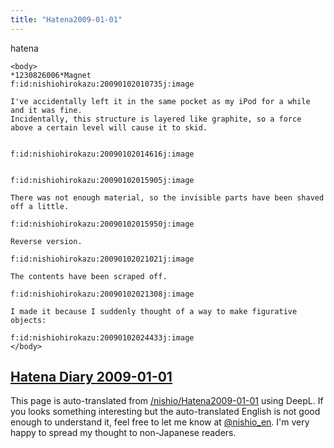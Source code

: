 ```yaml
---
title: "Hatena2009-01-01"
---
```


hatena

```
<body>
*1230826006*Magnet
f:id:nishiohirokazu:20090102010735j:image

I've accidentally left it in the same pocket as my iPod for a while and it was fine.
Incidentally, this structure is layered like graphite, so a force above a certain level will cause it to skid.


f:id:nishiohirokazu:20090102014616j:image


f:id:nishiohirokazu:20090102015905j:image

There was not enough material, so the invisible parts have been shaved off a little.

f:id:nishiohirokazu:20090102015950j:image

Reverse version.

f:id:nishiohirokazu:20090102021021j:image

The contents have been scraped off.

f:id:nishiohirokazu:20090102021308j:image

I made it because I suddenly thought of a way to make figurative objects:

f:id:nishiohirokazu:20090102024433j:image
</body>
```


[Hatena Diary 2009-01-01](https://nishiohirokazu.hatenadiary.org/archive/2009/01/01)
---
This page is auto-translated from [/nishio/Hatena2009-01-01](https://scrapbox.io/nishio/Hatena2009-01-01) using DeepL. If you looks something interesting but the auto-translated English is not good enough to understand it, feel free to let me know at [@nishio_en](https://twitter.com/nishio_en). I'm very happy to spread my thought to non-Japanese readers.